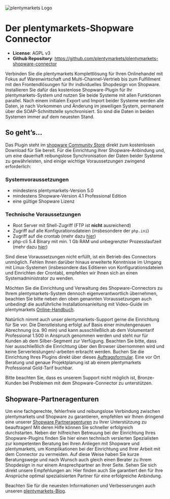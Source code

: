 ![plentymarkets Logo](http://www.plentymarkets.eu/layout/pm/images/logo/plentymarkets-logo.jpg)

# Der plentymarkets-Shopware Connector

- **License**: AGPL v3
- **Github Repository**: <https://github.com/plentymarkets/plentymarkets-shopware-connector>

Verbinden Sie die plentymarkets Komplettlösung für Ihren Onlinehandel mit Fokus auf Warenwirtschaft und Multi-Channel-Vertrieb bis zum Fulfillment mit den Frontendlösungen für Ihr individuelles Shopdesign von Shopware. Installieren Sie dafür das kostenlose Shopware-Plugin für Ihr plentymarkets-System und nutzen Sie beide Systeme mit allen Funktionen parallel. Nach einem initialen Export und Import beider Systeme werden alle Daten, je nach Vorkommen und Änderung im jeweiligen System, permanent über die SOAP-Schnittstelle synchronisiert. So sind die Daten in beiden Systemen immer auf dem neuesten Stand.

## So geht’s...

Das Plugin steht im [shopware Community Store][1] direkt zum kostenlosen Download für Sie bereit. Für die Einrichtung Ihrer Shopware-Anbindung und, um eine dauerhaft reibungslose Synchronisation der Daten beider Systeme zu gewährleisten, sind einige wichtige Voraussetzungen zwingend erforderlich: 

   [1]: http://store.shopware.de/PlentyConnector_detail_657.html

### Systemvoraussetzungen

  * mindestens plentymarkets-Version 5.0
  * mindestens Shopware-Version 4.1 Professional Edition
  * eine gültige Shopware Lizenz

### Technische Voraussetzungen

  * Root Server mit Shell-Zugriff (FTP ist **nicht** ausreichend)
  * Zugriff auf alle Konfigurationsdateien (insbesondere der `php.ini`)
  * Zugriff auf die crontab (mehr dazu [hier][2]) 
  * php-cli 5.4 Binary mit min. 1 Gb RAM und unbegrenzter Prozesslaufzeit (mehr dazu [hier][3]) 

   [2]: http://man.plentymarkets.eu/tools/shopware-connector/installation/#2-4
   [3]: http://man.plentymarkets.eu/tools/shopware-connector/installation/#2-1

Sind diese Voraussetzungen nicht erfüllt, ist ein Betrieb des Connectors unmöglich. Fehlen Ihnen darüber hinaus erweiterte Kenntnisse im Umgang mit Linux-Systemen (insbesondere das Editieren von Konfigurationsdateien und Einrichten der Crontab), empfehlen wir Ihnen sich an einen Systemadministrator zu wenden. 

Möchten Sie die Einrichtung und Verwaltung des Shopware-Connectors zu Ihrem plentymarkets-System dennoch eigenverantwortlich übernehmen, beachten Sie bitte neben den oben genannten Voraussetzungen auch unbedingt die ausführliche Installationsanleitung mit Video-Guide im plentymarkets [Online-Handbuch][4]. 

   [4]: http://man.plentymarkets.eu/tools/shopware-connector/installation/#2-4

Natürlich nimmt auch unser plentymarkets-Support gerne die Einrichtung für Sie vor. Die Dienstleistung erfolgt auf Basis einer minutengenauen Abrechnung (ca. 90 min) und kann ausschließlich ab dem Volumentarif Professional 1.500 in Anspruch genommen werden und steht nur für Kunden ab dem Silber-Segment zur Verfügung. Beachten Sie bitte, dass hier ausschließlich die Einrichtung über den Browser übernommen wird und keine Serverleistungen/-arbeiten erbracht werden. Buchen Sie die Einrichtung Ihres Plugins direkt über dieses [Auftragsformular][5]. Eine vor Ort Beratung und genaue Projektplanung ist ab einem plentymarkets Professional Gold-Tarif buchbar. 

   [5]: https://www.plentymarkets.eu/tpl/download/plentymarkets_Auftrag_Erweiterungen-Shopware.pdf

Bitte beachten Sie, dass es unserem Support nicht möglich ist, Bronze-Kunden bei Problemen mit dem Shopware-Connector zu unterstützen.

## Shopware-Partneragenturen

Um eine fachgerechte, fehlerfreie und reibungslose Verbindung zwischen plentymarkets und Shopware zu garantieren, empfehlen wir Ihnen dringend eine unserer [Shopware Partneragenturen][6] zu Ihrer Unterstützung zu beauftragen! Mit deren Hilfe können Sie schneller erfolgreich durchstarten. Neben der hilfreichen Betreuung bei der Einrichtung Ihres Shopware-Plugins finden Sie hier einen technisch versierten Spezialisten zur kompetenten Beratung bei Ihren Anliegen mit Shopware und plentymarkets, um Komplikationen bei der Einrichtung und Ihrer Arbeit mit dem Connector zu vermeiden. Auf diese Weise haben Sie kurze Beratungswege und nach Wunsch auch gleich einen Berater zu Ihrem Shopdesign in nur einem Ansprechpartner an Ihrer Seite. Sehen Sie sich direkt unsere Empfehlungen an: Hier finden auch Sie garantiert den für Ihre Ansprüche optimal spezialisierten Partner für eine erfolgreiche Anbindung. 

   [6]: http://www.plentymarkets.eu/agenturen/shopware/

Beachten Sie für die neuesten Informationen und Verbesserungen auch unseren [plentymarkets-Blog][7]. 

   [7]: http://www.plentymarkets.eu/blog/shopware-Plugin-Neue-Version-amp-Schulungsangebote/b-1151/
